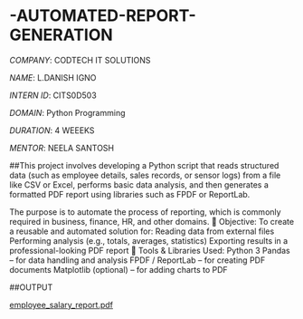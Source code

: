 # -AUTOMATED-REPORT-GENERATION  
*COMPANY*: CODTECH IT SOLUTIONS

*NAME*: L.DANISH IGNO

*INTERN ID*: CITS0D503

*DOMAIN*:  Python Programming

*DURATION*: 4 WEEEKS

*MENTOR*: NEELA SANTOSH


##This project involves developing a Python script that reads structured data (such as employee details, sales records, or sensor logs) from a file like CSV or Excel, performs basic data analysis, and then generates a formatted PDF report using libraries such as FPDF or ReportLab.

The purpose is to automate the process of reporting, which is commonly required in business, finance, HR, and other domains.
🎯 Objective:
To create a reusable and automated solution for:
Reading data from external files
Performing analysis (e.g., totals, averages, statistics)
Exporting results in a professional-looking PDF report
🧰 Tools & Libraries Used:
Python 3
Pandas – for data handling and analysis
FPDF / ReportLab – for creating PDF documents
Matplotlib (optional) – for adding charts to PDF 

##OUTPUT


[employee_salary_report.pdf](https://github.com/user-attachments/files/21015653/employee_salary_report.pdf)


